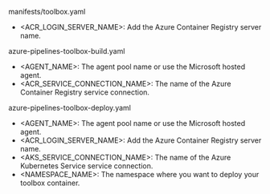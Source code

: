 manifests/toolbox.yaml

- <ACR_LOGIN_SERVER_NAME>: Add the Azure Container Registry server name.

azure-pipelines-toolbox-build.yaml

- <AGENT_NAME>: The agent pool name or use the Microsoft hosted agent.
- <ACR_SERVICE_CONNECTION_NAME>: The name of the Azure Container Registry service connection.

azure-pipelines-toolbox-deploy.yaml
- <AGENT_NAME>: The agent pool name or use the Microsoft hosted agent.
- <ACR_LOGIN_SERVER_NAME>: Add the Azure Container Registry server name.
- <AKS_SERVICE_CONNECTION_NAME>: The name of the Azure Kubernetes Service service connection.
- <NAMESPACE_NAME>: The namespace where you want to deploy your toolbox container.

